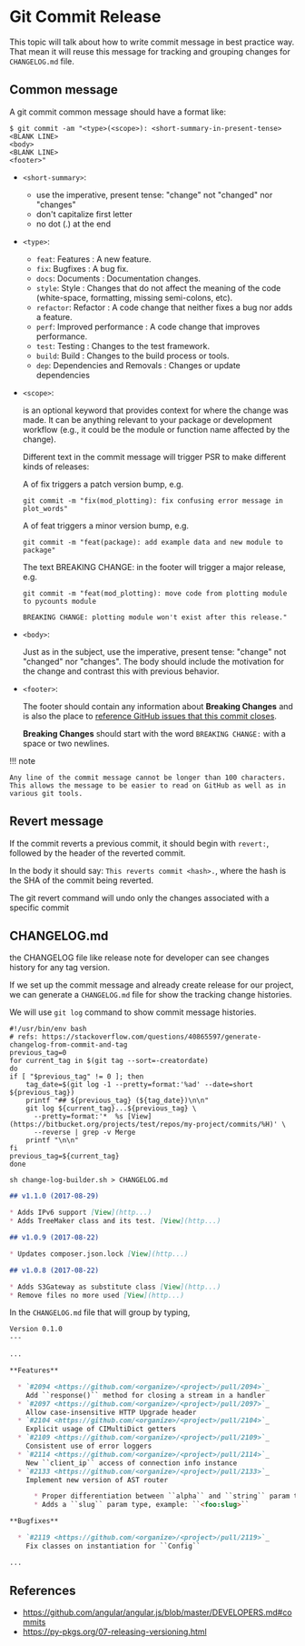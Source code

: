 # Git Commit Release

This topic will talk about how to write commit message in best practice way.
That mean it will reuse this message for tracking and grouping changes for
`CHANGELOG.md` file.

## Common message

A git commit common message should have a format like:

```shell
$ git commit -am "<type>(<scope>): <short-summary-in-present-tense>
<BLANK LINE>
<body>
<BLANK LINE>
<footer>"
```

- `<short-summary>`:

    - use the imperative, present tense: "change" not "changed" nor "changes"
    - don't capitalize first letter
    - no dot (.) at the end

- `<type>`:

    - `feat`: Features : A new feature.
    - `fix`: Bugfixes : A bug fix.
    - `docs`: Documents : Documentation changes.
    - `style`: Style : Changes that do not affect the meaning of the code
      (white-space, formatting, missing semi-colons, etc).
    - `refactor`: Refactor : A code change that neither fixes a bug nor adds a feature.
    - `perf`: Improved performance : A code change that improves performance.
    - `test`: Testing : Changes to the test framework.
    - `build`: Build : Changes to the build process or tools.
    - `dep`: Dependencies and Removals : Changes or update dependencies

- `<scope>`:

    is an optional keyword that provides context for where the change was made.
    It can be anything relevant to your package or development workflow
    (e.g., it could be the module or function name affected by the change).

    Different text in the commit message will trigger PSR to make different kinds of releases:

    A <type> of fix triggers a patch version bump, e.g.

    ```shell
    git commit -m "fix(mod_plotting): fix confusing error message in plot_words"
    ```

    A <type> of feat triggers a minor version bump, e.g.

    ```shell
    git commit -m "feat(package): add example data and new module to package"
    ```

    The text BREAKING CHANGE: in the footer will trigger a major release, e.g.

    ```shell
    git commit -m "feat(mod_plotting): move code from plotting module to pycounts module

    BREAKING CHANGE: plotting module won't exist after this release."
    ```

- `<body>`:

    Just as in the subject, use the imperative, present tense: "change" not "changed" nor "changes".
    The body should include the motivation for the change and contrast this with
    previous behavior.

- `<footer>`:

    The footer should contain any information about **Breaking Changes** and is also the place to
    [reference GitHub issues that this commit closes](https://docs.github.com/en/issues/tracking-your-work-with-issues/linking-a-pull-request-to-an-issue).

    **Breaking Changes** should start with the word `BREAKING CHANGE:` with a space or two newlines.

!!! note

    Any line of the commit message cannot be longer than 100 characters.
    This allows the message to be easier to read on GitHub as well as in
    various git tools.

## Revert message

If the commit reverts a previous commit, it should begin with `revert:`,
followed by the header of the reverted commit.

In the body it should say: `This reverts commit <hash>.`, where the hash is the
SHA of the commit being reverted.

The git revert command will undo only the changes associated with a specific commit

## CHANGELOG.md

the CHANGELOG file like release note for developer can see changes history for any tag version.

If we set up the commit message and already create release for our project, we
can generate a `CHANGELOG.md` file for show the tracking change histories.

We will use `git log` command to show commit message histories.

```shell title="bash script"
#!/usr/bin/env bash
# refs: https://stackoverflow.com/questions/40865597/generate-changelog-from-commit-and-tag
previous_tag=0
for current_tag in $(git tag --sort=-creatordate)
do
if [ "$previous_tag" != 0 ]; then
    tag_date=$(git log -1 --pretty=format:'%ad' --date=short ${previous_tag})
    printf "## ${previous_tag} (${tag_date})\n\n"
    git log ${current_tag}...${previous_tag} \
      --pretty=format:'*  %s [View](https://bitbucket.org/projects/test/repos/my-project/commits/%H)' \
      --reverse | grep -v Merge
    printf "\n\n"
fi
previous_tag=${current_tag}
done
```

```shell
sh change-log-builder.sh > CHANGELOG.md
```

```markdown title="CHANGELOG.md"
## v1.1.0 (2017-08-29)

* Adds IPv6 support [View](http...)
* Adds TreeMaker class and its test. [View](http...)

## v1.0.9 (2017-08-22)

* Updates composer.json.lock [View](http...)

## v1.0.8 (2017-08-22)

* Adds S3Gateway as substitute class [View](http...)
* Remove files no more used [View](http...)
```

In the `CHANGELOG.md` file that will group by typing,

```markdown
Version 0.1.0
---

...

**Features**

  * `#2094 <https://github.com/<organize>/<project>/pull/2094>`_
    Add ``response()`` method for closing a stream in a handler
  * `#2097 <https://github.com/<organize>/<project>/pull/2097>`_
    Allow case-insensitive HTTP Upgrade header
  * `#2104 <https://github.com/<organize>/<project>/pull/2104>`_
    Explicit usage of CIMultiDict getters
  * `#2109 <https://github.com/<organize>/<project>/pull/2109>`_
    Consistent use of error loggers
  * `#2114 <https://github.com/<organize>/<project>/pull/2114>`_
    New ``client_ip`` access of connection info instance
  * `#2133 <https://github.com/<organize>/<project>/pull/2133>`_
    Implement new version of AST router

      * Proper differentiation between ``alpha`` and ``string`` param types
      * Adds a ``slug`` param type, example: ``<foo:slug>``

**Bugfixes**

  * `#2119 <https://github.com/<organize>/<project>/pull/2119>`_
    Fix classes on instantiation for ``Config``

...
```

## References

- https://github.com/angular/angular.js/blob/master/DEVELOPERS.md#commits
- https://py-pkgs.org/07-releasing-versioning.html
